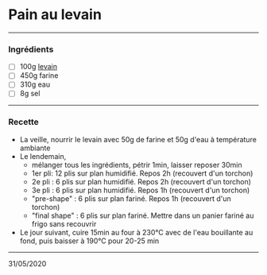 # Pain au levain

---

### Ingrédients

- [ ] 100g [levain](./levain)
- [ ] 450g farine
- [ ] 310g eau
- [ ] 8g sel

---

### Recette

- La veille, nourrir le levain avec 50g de farine et 50g d'eau à température ambiante
- Le lendemain,
  - mélanger tous les ingrédients, pétrir 1min, laisser reposer 30min
  - 1er pli: 12 plis sur plan humidifié. Repos 2h (recouvert d'un torchon)
  - 2e pli : 6 plis sur plan humidifié. Repos 2h (recouvert d'un torchon)
  - 3e pli : 6 plis sur plan humidifié. Repos 1h (recouvert d'un torchon)
  - "pre-shape" : 6 plis sur plan fariné. Repos 1h (recouvert d'un torchon)
  - "final shape" : 6 plis sur plan fariné. Mettre dans un panier fariné au frigo sans recouvrir
- Le jour suivant, cuire 15min au four à 230°C avec de l'eau bouillante au fond, puis baisser à 190°C pour 20-25 min

---

31/05/2020

